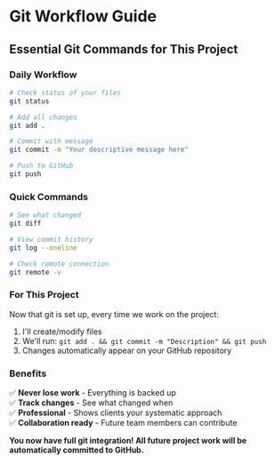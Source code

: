 # Git Workflow Guide

## Essential Git Commands for This Project

### Daily Workflow
```bash
# Check status of your files
git status

# Add all changes
git add .

# Commit with message
git commit -m "Your descriptive message here"

# Push to GitHub
git push
```

### Quick Commands
```bash
# See what changed
git diff

# View commit history
git log --oneline

# Check remote connection
git remote -v
```

### For This Project
Now that git is set up, every time we work on the project:
1. I'll create/modify files
2. We'll run: `git add . && git commit -m "Description" && git push`
3. Changes automatically appear on your GitHub repository

### Benefits
✅ **Never lose work** - Everything is backed up  
✅ **Track changes** - See what changed when  
✅ **Professional** - Shows clients your systematic approach  
✅ **Collaboration ready** - Future team members can contribute  

**You now have full git integration! All future project work will be automatically committed to GitHub.**